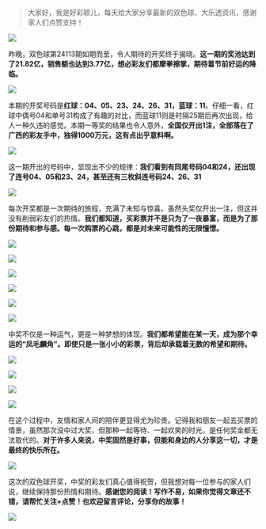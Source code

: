 > 大家好，我是好彩颖儿，每天给大家分享最新的双色球、大乐透资讯，感谢家人们点赞支持！


![](https://cdn.jsdelivr.net/gh/wangwenjie1314/PicCDN/2024-9-30/1727652327093-image.png)


昨晚，双色球第24113期如期而至，令人期待的开奖终于揭晓。**这一期的奖池达到了21.82亿，销售额也达到3.77亿，想必彩友们都摩拳擦掌，期待着节前好运的降临。**


![](https://cdn.jsdelivr.net/gh/wangwenjie1314/PicCDN/2024-9-30/1727652339909-image.png)


本期的开奖号码是**红球：04、05、23、24、26、31，蓝球：11**。仔细一看，红球中偶号04和单号31构成了有趣的对比，而蓝球11则是时隔25期后再次出现，给人一种久违的感觉。本期一等奖的结果也令人意外，**全国仅开出1注，全部落在了广西的彩友手中，独得1000万元，这有点出乎意料啊。**


![](https://cdn.jsdelivr.net/gh/wangwenjie1314/PicCDN/2024-9-30/1727652357328-image.png)


这一期开出的号码中，显现出不少的规律：**我们看到有同尾号码04和24，还出现了连号04、05和23、24，甚至还有三枚斜连号码24、26、31**


![](https://cdn.jsdelivr.net/gh/wangwenjie1314/PicCDN/2024-9-30/1727652404363-image.png)


每次开奖都是一次期待的旅程，充满了未知与惊喜。虽然头奖仅开出一注，但这并没有削弱彩友们的热情。**我们都知道，买彩票并不是只为了一夜暴富，而是为了那份期待和参与感。每一次购票的心跳，都是对未来可能性的无限憧憬。**


![](https://cdn.jsdelivr.net/gh/wangwenjie1314/PicCDN/2024-9-30/1727652424241-image.png)

![](https://cdn.jsdelivr.net/gh/wangwenjie1314/PicCDN/2024-9-30/1727652374822-image.png)


![](https://cdn.jsdelivr.net/gh/wangwenjie1314/PicCDN/2024-9-30/1727652432252-image.png)


![](https://cdn.jsdelivr.net/gh/wangwenjie1314/PicCDN/2024-9-30/1727652438856-image.png)


![](https://cdn.jsdelivr.net/gh/wangwenjie1314/PicCDN/2024-9-30/1727652445097-image.png)


![](https://cdn.jsdelivr.net/gh/wangwenjie1314/PicCDN/2024-9-30/1727652452831-image.png)


中奖不仅是一种运气，更是一种梦想的体现。**我们都希望能在某一天，成为那个幸运的“凤毛麟角”。即使只是一张小小的彩票，背后却承载着无数的希望和期待。**


![](https://cdn.jsdelivr.net/gh/wangwenjie1314/PicCDN/2024-9-30/1727652482015-image.png)


![](https://cdn.jsdelivr.net/gh/wangwenjie1314/PicCDN/2024-9-30/1727652499994-image.png)

![](https://cdn.jsdelivr.net/gh/wangwenjie1314/PicCDN/2024-9-30/1727652507507-image.png)


![](https://cdn.jsdelivr.net/gh/wangwenjie1314/PicCDN/2024-9-30/1727652521200-image.png)

在这个过程中，友情和家人间的陪伴更显得尤为珍贵。记得我和朋友一起去买票的情景，虽然那次没中过大奖，但那种一起等待、一起欢笑的时光，是任何奖金都无法取代的。**对于许多人来说，中奖固然是好事，但能和身边的人分享这一切，才是最终的快乐所在。**


![](https://cdn.jsdelivr.net/gh/wangwenjie1314/PicCDN/2024-9-30/1727652603060-image.png)


这次的双色球开奖，中奖的彩友们真心值得祝贺，但我想对每一位参与的家人们说，继续保持那份热情和期待。**感谢您的阅读！写作不易，如果你觉得文章还不错，请帮忙关注+点赞！也欢迎留言评论，分享你的故事！**


![](https://cdn.jsdelivr.net/gh/wangwenjie1314/PicCDN/2024-9-30/1727652638250-image.png)
